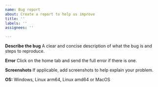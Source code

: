 ```yaml
---
name: Bug report
about: Create a report to help us improve
title: ''
labels: ''
assignees: ''

---
```


**Describe the bug**
A clear and concise description of what the bug is and steps to reproduce.

**Error**
Click on the home tab and send the full error if there is one.

**Screenshots**
If applicable, add screenshots to help explain your problem.

**OS:**
Windows, Linux arm64, Linux amd64 or MacOS
